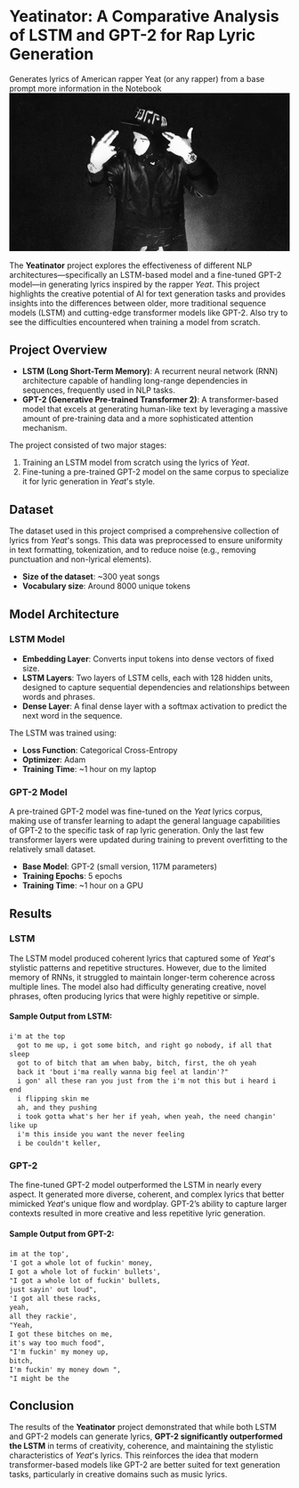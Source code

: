 # Yeatinator: A Comparative Analysis of LSTM and GPT-2 for Rap Lyric Generation
Generates lyrics of American rapper Yeat (or any rapper) from a base prompt more information in the Notebook
![image](/yeat.jpg)

The **Yeatinator** project explores the effectiveness of different NLP architectures—specifically an LSTM-based model and a fine-tuned GPT-2 model—in generating lyrics inspired by the rapper *Yeat*. This project highlights the creative potential of AI for text generation tasks and provides insights into the differences between older, more traditional sequence models (LSTM) and cutting-edge transformer models like GPT-2. Also try to see the difficulties encountered when training a model from scratch.

## Project Overview

- **LSTM (Long Short-Term Memory)**: A recurrent neural network (RNN) architecture capable of handling long-range dependencies in sequences, frequently used in NLP tasks.
- **GPT-2 (Generative Pre-trained Transformer 2)**: A transformer-based model that excels at generating human-like text by leveraging a massive amount of pre-training data and a more sophisticated attention mechanism.

The project consisted of two major stages:

1. Training an LSTM model from scratch using the lyrics of *Yeat*.
2. Fine-tuning a pre-trained GPT-2 model on the same corpus to specialize it for lyric generation in *Yeat*'s style.

## Dataset

The dataset used in this project comprised a comprehensive collection of lyrics from *Yeat*'s songs. This data was preprocessed to ensure uniformity in text formatting, tokenization, and to reduce noise (e.g., removing punctuation and non-lyrical elements).

- **Size of the dataset**: ~300 yeat songs
- **Vocabulary size**: Around 8000 unique tokens

## Model Architecture

### LSTM Model

- **Embedding Layer**: Converts input tokens into dense vectors of fixed size.
- **LSTM Layers**: Two layers of LSTM cells, each with 128 hidden units, designed to capture sequential dependencies and relationships between words and phrases.
- **Dense Layer**: A final dense layer with a softmax activation to predict the next word in the sequence.

The LSTM was trained using:

- **Loss Function**: Categorical Cross-Entropy
- **Optimizer**: Adam
- **Training Time**: ~1 hour on my laptop

### GPT-2 Model

A pre-trained GPT-2 model was fine-tuned on the *Yeat* lyrics corpus, making use of transfer learning to adapt the general language capabilities of GPT-2 to the specific task of rap lyric generation. Only the last few transformer layers were updated during training to prevent overfitting to the relatively small dataset.

- **Base Model**: GPT-2 (small version, 117M parameters)
- **Training Epochs**: 5 epochs
- **Training Time**: ~1 hour on a GPU

## Results

### LSTM

The LSTM model produced coherent lyrics that captured some of *Yeat*'s stylistic patterns and repetitive structures. However, due to the limited memory of RNNs, it struggled to maintain longer-term coherence across multiple lines. The model also had difficulty generating creative, novel phrases, often producing lyrics that were highly repetitive or simple.

#### Sample Output from LSTM:
```
i'm at the top
  got to me up, i got some bitch, and right go nobody, if all that sleep
  got to of bitch that am when baby, bitch, first, the oh yeah
  back it 'bout i'ma really wanna big feel at landin'?"
  i gon' all these ran you just from the i'm not this but i heard i end
  i flipping skin me
  ah, and they pushing
  i took gotta what's her her if yeah, when yeah, the need changin' like up
  i'm this inside you want the never feeling
  i be couldn't keller,
```

### GPT-2

The fine-tuned GPT-2 model outperformed the LSTM in nearly every aspect. It generated more diverse, coherent, and complex lyrics that better mimicked *Yeat*'s unique flow and wordplay. GPT-2’s ability to capture larger contexts resulted in more creative and less repetitive lyric generation.

#### Sample Output from GPT-2:
```
im at the top',
'I got a whole lot of fuckin' money,
I got a whole lot of fuckin' bullets',
"I got a whole lot of fuckin' bullets,
just sayin' out loud",
'I got all these racks,
yeah,
all they rackie',
"Yeah,
I got these bitches on me,
it's way too much food",
"I'm fuckin' my money up,
bitch,
I'm fuckin' my money down ",
"I might be the
```

## Conclusion

The results of the **Yeatinator** project demonstrated that while both LSTM and GPT-2 models can generate lyrics, **GPT-2 significantly outperformed the LSTM** in terms of creativity, coherence, and maintaining the stylistic characteristics of *Yeat*'s lyrics. This reinforces the idea that modern transformer-based models like GPT-2 are better suited for text generation tasks, particularly in creative domains such as music lyrics.
